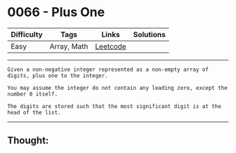 # 0066 - Plus One

Difficulty  | Tags | Links | Solutions
----------- | ---- | ----- | -----
Easy | Array, Math | [Leetcode](https://leetcode.com/problems/plus-one/description/) |


-----------

```
Given a non-negative integer represented as a non-empty array of digits, plus one to the integer.

You may assume the integer do not contain any leading zero, except the number 0 itself.

The digits are stored such that the most significant digit is at the head of the list.
```

-----------

## Thought:
